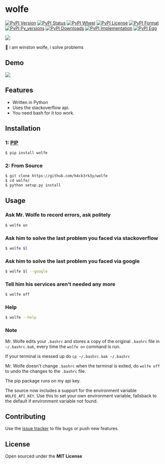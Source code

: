 # wolfe

[![PyPI Version](http://badge.kloud51.com/pypi/v/wolfe.svg)](https://pypi.python.org/pypi/wolfe)
[![PyPI Status](http://badge.kloud51.com/pypi/s/wolfe.svg)](https://pypi.python.org/pypi/wolfe)
[![PyPI Wheel](http://badge.kloud51.com/pypi/w/wolfe.svg)](https://pypi.python.org/pypi/wolfe)
[![PyPI License](http://badge.kloud51.com/pypi/l/wolfe.svg)](https://pypi.python.org/pypi/wolfe)
[![PyPI Format](http://badge.kloud51.com/pypi/f/wolfe.svg)](https://pypi.python.org/pypi/wolfe)
[![PyPI Py_versions](http://badge.kloud51.com/pypi/p/wolfe.svg)](https://pypi.python.org/pypi/wolfe)
[![PyPI Downloads](http://badge.kloud51.com/pypi/d/wolfe.svg)](https://pypi.python.org/pypi/wolfe)
[![PyPI Implementation](http://badge.kloud51.com/pypi/i/wolfe.svg)](https://pypi.python.org/pypi/wolfe)
[![PyPI Egg](http://badge.kloud51.com/pypi/e/wolfe.svg)](https://pypi.python.org/pypi/wolfe)

![](http://i.imgur.com/ffMQrWB.png)

:wolf: i am winston wolfe, i solve problems

## Demo
![](http://i.imgur.com/L6lXDyG.gif?1)

## Features

- Written in Python
- Uses the stackoverflow api.
- You need bash for it too work.

## Installation

### 1: [PIP](https://pypi.python.org/pypi/wolfe)

```bash
$ pip install wolfe
```

### 2: From Source

```bash
$ git clone https://github.com/h4ck3rk3y/wolfe
$ cd wolfe/
$ python setup.py install
```

## Usage

### Ask Mr. Wolfe to record errors, ask politely

```bash
$ wolfe on
```

### Ask him to solve the last problem you faced via stackoverflow

```bash
$ wolfe $l
```

### Ask him to solve the last problem you faced via google

```bash
$ wolfe $l --google
```

### Tell him his services aren't needed any more

```bash
$ wolfe off
```

### Help

```bash
$ wolfe --help
```

### Note

Mr. Wolfe edits your `.bashrc` and stores a copy of the original `.bashrc` file in `~/.bashrc.bak`, every time the `wolfe on` command is run.

If your terminal is messed up do `cp ~/.bashrc.bak ~/.bashrc`

Mr. Wolfe doesn't change `.bashrc` when the terminal is exited, do `wolfe off`
to undo the changes to the `.bashrc` file.

The pip package runs on my api key.

The source now includes a support for  the environment variable `WOLFE_API_KEY`. Use this to set your own
environment variable, fallsback to the default if environment variable not found.

## Contributing

Use the [issue tracker](https://github.com/h4ck3rk3y/wolfe/issues) to file bugs or push new features.

## License

Open sourced under the **MIT License**

